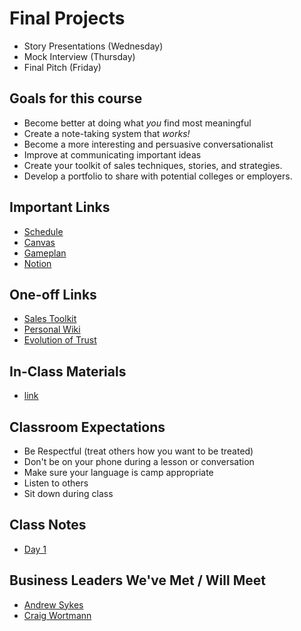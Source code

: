 # Final Projects
- Story Presentations (Wednesday)
- Mock Interview (Thursday)
- Final Pitch (Friday)

## Goals for this course
- Become better at doing what *you* find most meaningful
- Create a note-taking system that *works!*
- Become a more interesting and persuasive conversationalist
- Improve at communicating important ideas
- Create your toolkit of sales techniques, stories, and strategies.
- Develop a portfolio to share with potential colleges or employers.

## Important Links
- [Schedule](https://jortsiDtech.github.io/Kellogg/schedule/)
- [Canvas](https://student.idtech.com/courses/225)
- [Gameplan](https://gp4.idtech.com)
- [Notion](https://www.notion.so)

## One-off Links
- [Sales Toolkit](https://dapop.notion.site/dapop/effd27578f0d4263aa104a737a94c689?v=e499bd8bcdb446c7b57c8cf2d59a148a)
- [Personal Wiki](https://www.notion.so/charfraza/Personal-wiki-7c19c6d9fefc4e169e3154b4e6c508f4)
- [Evolution of Trust](https://ncase.me/trust/)

## In-Class Materials
- [link](https://jortsiDtech.github.io/Kellogg/InClassMaterial/)

## Classroom Expectations
- Be Respectful (treat others how you want to be treated)
- Don't be on your phone during a lesson or conversation
- Make sure your language is camp appropriate
- Listen to others
- Sit down during class

## Class Notes
- [Day 1](https://jortsiDtech.github.io/Kellogg/Day1.md)
## Business Leaders We've Met / Will Meet
- [Andrew Sykes](https://www.andrewsykes.com/about)
- [Craig Wortmann](https://www.kellogg.northwestern.edu/faculty/directory/wortmann_craig.aspx)
